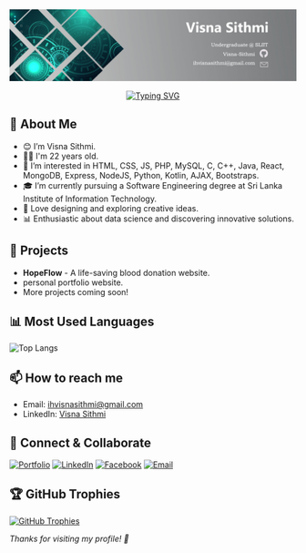 
<picture>
  <source media="(prefers-color-scheme: dark)" srcset="Linkedin banner.jpg">
  <source media="(prefers-color-scheme: light)" srcset="Linkedin banner.jpg">
  <img src="Linkedin banner.jpg">
</picture>

<div align="center">
  
[![Typing SVG](https://readme-typing-svg.herokuapp.com?font=Fira+Code&size=28&pause=1000&color=36BCF7&width=600&lines=Hey+there!+I'm+Visna+Sithmi+👋;Data+Science+Undergraduate+at+SLIIT+🎓;Always+Coding+%26+Learning+🚀)](https://git.io/typing-svg)

</div>




## 🚀 About Me
- 😊 I’m Visna Sithmi.
- 👦🏻 I'm 22 years old.
- 👀 I’m interested in HTML, CSS, JS, PHP, MySQL, C, C++, Java, React, MongoDB, Express, NodeJS, Python, Kotlin, AJAX, Bootstraps.
- 🎓 I’m currently pursuing a Software Engineering degree at Sri Lanka Institute of Information Technology.
- 🎨 Love designing and exploring creative ideas.
- 📊 Enthusiastic about data science and discovering innovative solutions.

## 📂 Projects
- **HopeFlow** - A life-saving blood donation website.
- personal portfolio website.
- More projects coming soon!
## 📊 Most Used Languages

![Top Langs](https://github-readme-stats.vercel.app/api/top-langs/?username=Visna-Sithmi&layout=compact&langs_count=8&theme=dark)

## 📫 How to reach me

- Email: ihvisnasithmi@gmail.com
- LinkedIn: [Visna Sithmi](https://www.linkedin.com/in/visna-sithmi/)

## 🤝 Connect & Collaborate

[![Portfolio](https://img.shields.io/badge/Portfolio-9146FF?style=for-the-badge&logo=about.me&logoColor=white)](https://your-portfolio-link.com)
[![LinkedIn](https://img.shields.io/badge/LinkedIn-0077B5?style=for-the-badge&logo=linkedin&logoColor=white)](https://www.linkedin.com/in/visna-sithmi/)
[![Facebook](https://img.shields.io/badge/Facebook-1877F2?style=for-the-badge&logo=facebook&logoColor=white)](https://www.facebook.com/share/hcBunoQuq934PTRo/?mibextid=qi2Omg)
[![Email](https://img.shields.io/badge/Email-D14836?style=for-the-badge&logo=gmail&logoColor=white)](mailto:ihvisnasithmi@gmail.com)

## 🏆 GitHub Trophies

[![GitHub Trophies](https://github-profile-trophy.vercel.app/?username=Visna-Sithmi&theme=darkhub&no-bg=true&no-frame=true)](https://github.com/ryo-ma/github-profile-trophy)

*Thanks for visiting my profile! 💖*


